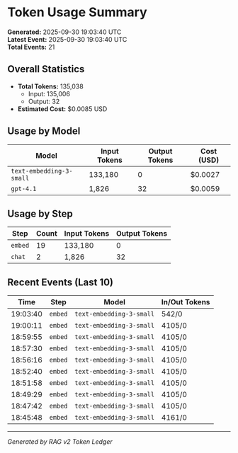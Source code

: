 # Token Usage Summary

**Generated:** 2025-09-30 19:03:40 UTC  
**Latest Event:** 2025-09-30 19:03:40 UTC  
**Total Events:** 21

## Overall Statistics

- **Total Tokens:** 135,038
  - Input: 135,006
  - Output: 32
- **Estimated Cost:** $0.0085 USD

## Usage by Model

| Model | Input Tokens | Output Tokens | Cost (USD) |
|-------|-------------|---------------|------------|
| `text-embedding-3-small` | 133,180 | 0 | $0.0027 |
| `gpt-4.1` | 1,826 | 32 | $0.0059 |

## Usage by Step

| Step | Count | Input Tokens | Output Tokens |
|------|-------|-------------|---------------|
| `embed` | 19 | 133,180 | 0 |
| `chat` | 2 | 1,826 | 32 |

## Recent Events (Last 10)

| Time | Step | Model | In/Out Tokens |
|------|------|-------|---------------|
| 19:03:40 | `embed` | `text-embedding-3-small` | 542/0 |
| 19:00:11 | `embed` | `text-embedding-3-small` | 4105/0 |
| 18:59:55 | `embed` | `text-embedding-3-small` | 4105/0 |
| 18:57:30 | `embed` | `text-embedding-3-small` | 4105/0 |
| 18:56:16 | `embed` | `text-embedding-3-small` | 4105/0 |
| 18:52:40 | `embed` | `text-embedding-3-small` | 4105/0 |
| 18:51:58 | `embed` | `text-embedding-3-small` | 4105/0 |
| 18:49:29 | `embed` | `text-embedding-3-small` | 4105/0 |
| 18:47:42 | `embed` | `text-embedding-3-small` | 4105/0 |
| 18:45:48 | `embed` | `text-embedding-3-small` | 4161/0 |

---
*Generated by RAG v2 Token Ledger*
